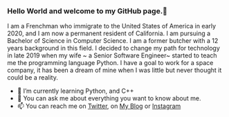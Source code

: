 ### Hello World and welcome to my GitHub page.👋

I am a Frenchman who immigrate to the United States of America in early 2020, and I am now a permanent resident of California. I am pursuing a Bachelor of Science in Computer Science. I am a former butcher with a 12 years background in this field. I decided to change my path for technology in late 2019 when my wife ~ a Senior Software Engineer~ started to teach me the programming language Python. I have a goal to work for a space company, it has been a dream of mine when I was little but never thought it could be a reality.

* 🌱 I’m currently learning Python, and C++
* 💬 You can ask me about everything you want to know about me.
* 📫 You can reach me on [Twitter](https://twitter.com/DedmanRollet), on [My Blog](https://chrisdedman.github.io) or [Instagram](https://instagram.com/christechjourney)
